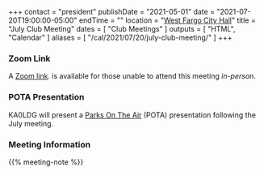 +++
contact = "president"
publishDate = "2021-05-01"
date = "2021-07-20T19:00:00-05:00"
endTime = ""
location = "[West Fargo City Hall](/places/west-fargo-city-hall/)"
title = "July Club Meeting"
dates = [ "Club Meetings" ]
outputs = [ "HTML", "Calendar" ]
aliases = [ "/cal/2021/07/20/july-club-meeting/" ]
+++
### Zoom Link

A 
[Zoom link](https://lists.rrra.org/pipermail/announce/2021-July/000578.html).
is available for those unable to attend this meeting *in-person*.

### POTA Presentation

KA0LDG will present a [Parks On The Air](https://parksontheair.com/)
(POTA) presentation following the July meeting.

### Meeting Information

{{% meeting-note %}}
